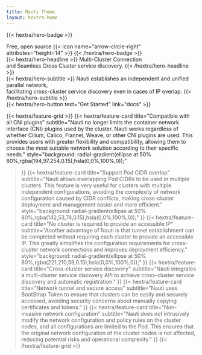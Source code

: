 ```yaml
---
title: Nauti Theme
layout: hextra-home
---
```


{{< hextra/hero-badge >}}
  <div class="hx-w-2 hx-h-2 hx-rounded-full hx-bg-primary-400"></div>
  <span>Free, open source</span>
  {{< icon name="arrow-circle-right" attributes="height=14" >}}
{{< /hextra/hero-badge >}}

<div class="hx-mt-6 hx-mb-6">
{{< hextra/hero-headline >}}
  Multi-Cluster Connection &nbsp;<br class="sm:hx-block hx-hidden" /> 
and Seamless Cross Cluster service discovery.
{{< /hextra/hero-headline >}}
</div>

<div class="hx-mb-12">
{{< hextra/hero-subtitle >}}
Nauti establishes an independent and unified parallel network,&nbsp <br class="sm:hx-block hx-hidden" />
facilitating cross-cluster service discovery even in cases of IP overlap.
{{< /hextra/hero-subtitle >}}
</div>

<div class="hx-mb-6">
{{< hextra/hero-button text="Get Started" link="docs" >}}
</div>

<div class="hx-mt-6"></div>

{{< hextra/feature-grid >}}
{{< hextra/feature-card
title="Compatible with all CNI plugins"
subtitle="Nauti no longer limits the container network interface (CNI) plugins used by the cluster. Nauti works regardless of whether Cilium, Calico, Flannel, Weave, or other CNI plugins are used. This provides users with greater flexibility and compatibility, allowing them to choose the most suitable network solution according to their specific needs."
style="background: radial-gradient(ellipse at 50% 80%,rgba(194,97,254,0.15),hsla(0,0%,100%,0));"
>}}
{{< hextra/feature-card
title="Support Pod CIDR overlap"
subtitle="Nauti allows overlapping Pod CIDRs to be used in multiple clusters. This feature is very useful for clusters with multiple independent configurations, avoiding the complexity of network configuration caused by CIDR conflicts, making cross-cluster deployment and management easier and more efficient."
style="background: radial-gradient(ellipse at 50% 80%,rgba(142,53,74,0.15),hsla(0,0%,100%,0));"
>}}
{{< hextra/feature-card
title="No cluster is required to provide an accessible IP"
subtitle="Another advantage of Nauti is that tunnel establishment can be completed without requiring each cluster to provide an accessible IP. This greatly simplifies the configuration requirements for cross-cluster network connections and improves deployment efficiency."
style="background: radial-gradient(ellipse at 50% 80%,rgba(221,210,59,0.15),hsla(0,0%,100%,0));"
>}}
{{< hextra/feature-card
title="Cross-cluster service discovery"
subtitle="Nauti integrates a multi-cluster service discovery API to achieve cross-cluster service discovery and automatic registration."
>}}
{{< hextra/feature-card
title="Network tunnel and secure access"
subtitle="Nauti uses BootStrap Token to ensure that clusters can be easily and securely accessed, avoiding security concerns about manually copying certificates and tokens."
>}}
{{< hextra/feature-card
title="Non-invasive network configuration"
subtitle="Nauti does not intrusively modify the network configuration and policy rules on the cluster nodes, and all configurations are limited to the Pod. This ensures that the original network configuration of the cluster nodes is not affected, reducing potential risks and operational complexity."
>}}
{{< /hextra/feature-grid >}}
